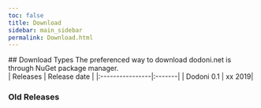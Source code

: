 ```yaml
---
toc: false
title: Download
sidebar: main_sidebar
permalink: Download.html
---
```


<div class="row">
  <div class="col-md-8" markdown="1">
## Download Types
The preferenced way to download dodoni.net is through NuGet package manager.

  </div>
  <div class="col-md-4" markdown="1">
| Releases | Release date |
|:----------------|:-------|
| Dodoni 0.1 | xx 2019|

  </div>
</div>


### Old Releases


